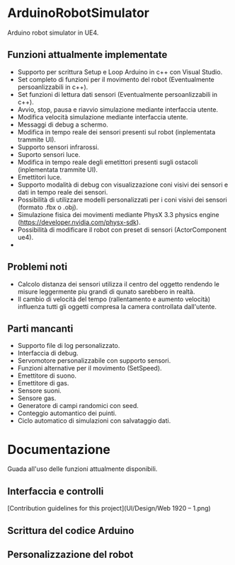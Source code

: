 # ArduinoRobotSimulator
Arduino robot simulator in UE4.

## Funzioni attualmente implementate
- Supporto per scrittura Setup e Loop Arduino in c++ con Visual Studio.
- Set completo di funzioni per il movimento del robot (Eventualmente persoanlizzabili in c++).
- Set funzioni di lettura dati sensori (Eventualmente persoanlizzabili in c++).
- Avvio, stop, pausa e riavvio simulazione mediante interfaccia utente.
- Modifica velocità simulazione mediante interfaccia utente.
- Messaggi di debug a schermo.
- Modifica in tempo reale dei sensori presenti sul robot (inplementata trammite UI).
- Supporto sensori infrarossi.
- Suporto sensori luce.
- Modifica in tempo reale degli emetittori presenti sugli ostacoli (inplementata trammite UI).
- Emettitori luce.
- Supporto modalità di debug con visualizzazione coni visivi dei sensori e dati in tempo reale dei sensori.
- Possibilità di utilizzare modelli personalizzati per i coni visivi dei sensori (formato .fbx o .obj).
- Simulazione fisica dei movimenti mediante PhysX 3.3 physics engine (https://developer.nvidia.com/physx-sdk).
- Possibilità di modificare il robot con preset di sensori (ActorComponent ue4).
- 

## Problemi noti
- Calcolo distanza dei sensori utilizza il centro del oggetto rendendo le misure leggermente piu grandi di qunato sarebbero in realtà.
- Il cambio di velocità del tempo (rallentamento e aumento velocità) influenza tutti gli oggetti compresa la camera controllata dall'utente.

## Parti mancanti
- Supporto file di log personalizzato.
- Interfaccia di debug.
- Servomotore personalizzabile con supporto sensori.
- Funzioni alternative per il movimento (SetSpeed).
- Emettitore di suono.
- Emettitore di gas.
- Sensore suoni.
- Sensore gas.
- Generatore di campi randomici con seed.
- Conteggio automantico dei puinti.
- Ciclo automatico di simulazioni con salvataggio dati.

# Documentazione
Guada all'uso delle funzioni attualmente disponibili.

## Interfaccia e controlli

[Contribution guidelines for this project](UI/Design/Web 1920 – 1.png)

## Scrittura del codice Arduino

## Personalizzazione del robot
